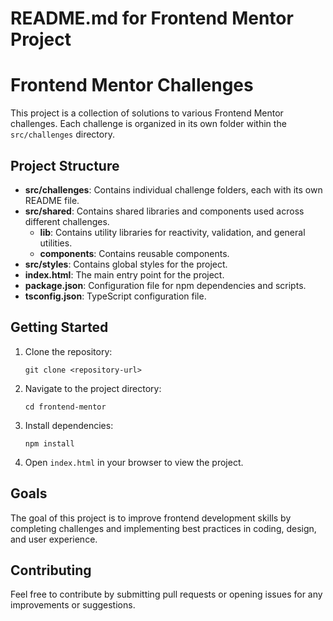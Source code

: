 # README.md for Frontend Mentor Project

# Frontend Mentor Challenges

This project is a collection of solutions to various Frontend Mentor challenges. Each challenge is organized in its own folder within the `src/challenges` directory. 

## Project Structure

- **src/challenges**: Contains individual challenge folders, each with its own README file.
- **src/shared**: Contains shared libraries and components used across different challenges.
  - **lib**: Contains utility libraries for reactivity, validation, and general utilities.
  - **components**: Contains reusable components.
- **src/styles**: Contains global styles for the project.
- **index.html**: The main entry point for the project.
- **package.json**: Configuration file for npm dependencies and scripts.
- **tsconfig.json**: TypeScript configuration file.

## Getting Started

1. Clone the repository:
   ```
   git clone <repository-url>
   ```
2. Navigate to the project directory:
   ```
   cd frontend-mentor
   ```
3. Install dependencies:
   ```
   npm install
   ```
4. Open `index.html` in your browser to view the project.

## Goals

The goal of this project is to improve frontend development skills by completing challenges and implementing best practices in coding, design, and user experience.

## Contributing

Feel free to contribute by submitting pull requests or opening issues for any improvements or suggestions.